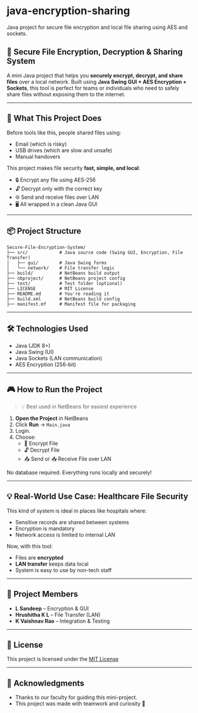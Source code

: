 # java-encryption-sharing
Java project for secure file encryption and local file sharing using AES and sockets.

## 🔐 Secure File Encryption, Decryption & Sharing System

A mini Java project that helps you **securely encrypt, decrypt, and share files** over a local network. Built using **Java Swing GUI + AES Encryption + Sockets**, this tool is perfect for teams or individuals who need to safely share files without exposing them to the internet.

---

## 🚀 What This Project Does

Before tools like this, people shared files using:
- Email (which is risky)
- USB drives (which are slow and unsafe)
- Manual handovers

This project makes file security **fast, simple, and local**:
- 🔒 Encrypt any file using AES-256
- 🔓 Decrypt only with the correct key
- 🌐 Send and receive files over LAN
- 🖥️ All wrapped in a clean Java GUI

---

## 📦 Project Structure

```
Secure-File-Encryption-System/
├── src/            # Java source code (Swing GUI, Encryption, File Transfer)
│   ├── gui/        # Java Swing forms
│   └── network/    # File transfer logic
├── build/          # NetBeans build output
├── nbproject/      # NetBeans project config
├── test/           # Test folder (optional)
├── LICENSE         # MIT License
├── README.md       # You're reading it
├── build.xml       # NetBeans build config
├── manifest.mf     # Manifest file for packaging
```

---

## 🛠️ Technologies Used

- Java (JDK 8+)
- Java Swing (UI)
- Java Sockets (LAN communication)
- AES Encryption (256-bit)

---

## 🎮 How to Run the Project

> 💡 Best used in NetBeans for easiest experience

1. **Open the Project** in NetBeans
2. Click **Run** → `Main.java`
3. Login.
4. Choose:
   - 🔐 Encrypt File
   - 🔓 Decrypt File
   - 📤 Send or 📥 Receive File over LAN

No database required. Everything runs locally and securely!

---

## 💡 Real-World Use Case: Healthcare File Security

This kind of system is ideal in places like hospitals where:
- Sensitive records are shared between systems
- Encryption is mandatory
- Network access is limited to internal LAN

Now, with this tool:
- Files are **encrypted**
- **LAN transfer** keeps data local
- System is easy to use by non-tech staff

---

## 👥 Project Members

- **L Sandeep** – Encryption & GUI
- **Hrushitha K L** – File Transfer (LAN)
- **K Vaishnav Rao** – Integration & Testing

---

## 📄 License

This project is licensed under the [MIT License](./LICENSE)

---

## 🙌 Acknowledgments

- Thanks to our faculty for guiding this mini-project.
- This project was made with teamwork and curiosity 🤝
